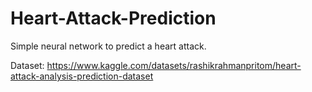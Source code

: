 # Heart-Attack-Prediction
Simple neural network to predict a heart attack.

Dataset: https://www.kaggle.com/datasets/rashikrahmanpritom/heart-attack-analysis-prediction-dataset
